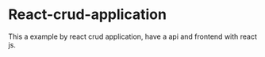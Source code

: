 # React-crud-application
This a example by react crud application, have a api and frontend with react js.
